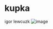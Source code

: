 # kupka
igor lewcuzk
![image](https://user-images.githubusercontent.com/125654797/219625146-18d02bc3-03b3-446d-bad7-966e7eec8023.png)
